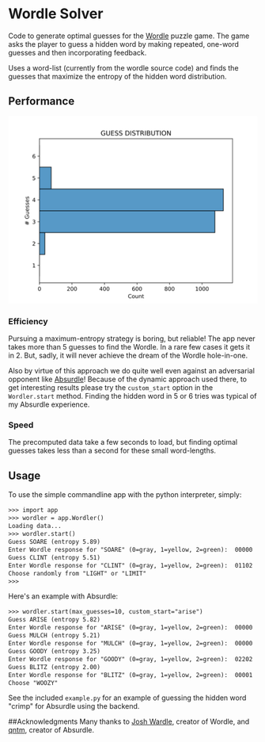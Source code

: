 # Wordle Solver

Code to generate optimal guesses for the [Wordle](https://www.powerlanguage.co.uk/wordle/) puzzle game.
The game asks the player to guess a hidden word by making repeated, one-word guesses and then incorporating feedback.

Uses a word-list (currently from the wordle source code) and finds the guesses that maximize the entropy of the hidden word distribution.

## Performance
![Guess distribution](./test/guess_distribution.svg)

### Efficiency
Pursuing a maximum-entropy strategy is boring, but reliable!
The app never takes more than 5 guesses to find the Wordle.
In a rare few cases it gets it in 2.
But, sadly, it will never achieve the dream of the Wordle hole-in-one.

Also by virtue of this approach we do quite well even against an adversarial opponent like [Absurdle](https://qntm.org/files/wordle/)!
Because of the dynamic approach used there, to get interesting results please try the `custom_start` option in the `Wordler.start` method.
Finding the hidden word in 5 or 6 tries was typical of my Absurdle experience.

### Speed
The precomputed data take a few seconds to load, but finding optimal guesses takes less than a second for these small word-lengths.

## Usage
To use the simple commandline app with the python interpreter, simply:

```
>>> import app
>>> wordler = app.Wordler()
Loading data...
>>> wordler.start()
Guess SOARE (entropy 5.89)
Enter Wordle response for "SOARE" (0=gray, 1=yellow, 2=green):	00000
Guess CLINT (entropy 5.51)
Enter Wordle response for "CLINT" (0=gray, 1=yellow, 2=green):	01102
Choose randomly from "LIGHT" or "LIMIT"
>>>
```

Here's an example with Absurdle:
```
>>> wordler.start(max_guesses=10, custom_start="arise")
Guess ARISE (entropy 5.82)
Enter Wordle response for "ARISE" (0=gray, 1=yellow, 2=green):	00000
Guess MULCH (entropy 5.21)
Enter Wordle response for "MULCH" (0=gray, 1=yellow, 2=green):	00000
Guess GOODY (entropy 3.25)
Enter Wordle response for "GOODY" (0=gray, 1=yellow, 2=green):	02202
Guess BLITZ (entropy 2.00)
Enter Wordle response for "BLITZ" (0=gray, 1=yellow, 2=green):	00001
Choose "WOOZY"
```

See the included `example.py` for an example of guessing the hidden word "crimp" for Absurdle using the backend.

##Acknowledgments
Many thanks to [Josh Wardle](https://powerlanguage.co.uk/), creator of Wordle, and [qntm](https://qntm.org/), creator of Absurdle.
